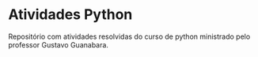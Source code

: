# Atividades Python
 Repositório com atividades resolvidas do curso de python ministrado pelo professor Gustavo Guanabara.

